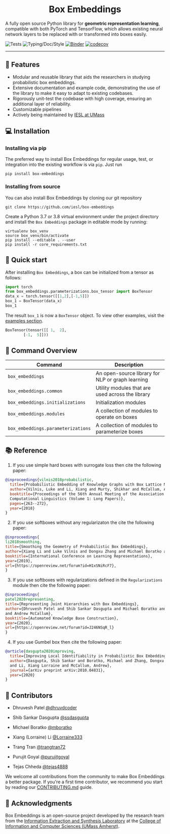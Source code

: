 <h1 align="center">Box Embeddings</h1>

A fully open source Python library for **geometric representation learning**, compatible with both PyTorch and
TensorFlow, which allows existing neural network layers to be replaced  with or transformed into boxes easily.

![Tests](https://github.com/iesl/box-embeddings/workflows/Tests/badge.svg)
![Typing/Doc/Style](https://github.com/iesl/box-embeddings/workflows/Typing/Doc/Style/badge.svg)
[![Binder](https://mybinder.org/badge_logo.svg)](https://mybinder.org/v2/gh/iesl/box-embeddings/dev/main)
[![codecov](https://codecov.io/gh/iesl/box-embeddings/branch/main/graph/badge.svg?token=XPNQI0QXFZ)](https://codecov.io/gh/iesl/box-embeddings)

<hr/>

## 🌟 Features
- Modular and reusable library that aids the researchers in studying probabilistic box embeddings.
- Extensive documentation and example code, demonstrating the use of the library to make it easy to
  adapt to existing codebases.
- Rigorously unit-test the codebase with high coverage, ensuring an additional layer of reliability.
- Customizable pipelines
- Actively being maintained by [IESL at UMass](http://www.iesl.cs.umass.edu/)

## 💻 Installation

### Installing via pip

The preferred way to install Box Embeddings for regular usage, test, or integration into the existing workflow
is via `pip`. Just run

```shell
pip install box-embeddings
```


### Installing from source

You can also install Box Embeddings by cloning our git repository

```shell
git clone https://github.com/iesl/box-embeddings
```

Create a Python 3.7 or 3.8 virtual environment under the project directory and install the `Box Embeddings`
package in editable mode by running:

```shell
virtualenv box_venv
source box_venv/bin/activate
pip install --editable . --user
pip install -r core_requirements.txt
```
## 👟 Quick start
After installing `Box Embeddings`, a box can be initialized from a tensor as follows:

```python
import torch
from box_embeddings.parameterizations.box_tensor import BoxTensor
data_x = torch.tensor([[1,2],[-1,5]])
box_1 = BoxTensor(data_x)
box_1
```

The result `box_1` is now a `BoxTensor` object. To view other examples, visit the
[examples section](https://github.com/iesl/box-embeddings/tree/main/usage_doc).

```python
BoxTensor(tensor([[ 1,  2],
        [-1,  5]]))
```


## 📖 Command Overview
| Command | Description |
| --- | --- |
| `box_embeddings` | An open-source library for NLP or graph learning |
| `box_embeddings.common` | Utility modules that are used across the library |
| `box_embeddings.initializations` | Initialization modules |
| `box_embeddings.modules` | A collection of modules to operate on boxes|
| `box_embeddings.parameterizations` | A collection of modules to parameterize boxes|


## 📚 Reference

1. If you use simple hard boxes with surrogate loss then cite the following paper:

```bibtex
@inproceedings{vilnis2018probabilistic,
  title={Probabilistic Embedding of Knowledge Graphs with Box Lattice Measures},
  author={Vilnis, Luke and Li, Xiang and Murty, Shikhar and McCallum, Andrew},
  booktitle={Proceedings of the 56th Annual Meeting of the Association for
  Computational Linguistics (Volume 1: Long Papers)},
  pages={263--272},
  year={2018}
}
```

2. If you use softboxes without any regularizaton the cite the following paper:

```bibtex
@inproceedings{
li2018smoothing,
title={Smoothing the Geometry of Probabilistic Box Embeddings},
author={Xiang Li and Luke Vilnis and Dongxu Zhang and Michael Boratko and Andrew McCallum},
booktitle={International Conference on Learning Representations},
year={2019},
url={https://openreview.net/forum?id=H1xSNiRcF7},
}
```

3. If you use softboxes with regularizations defined in the `Regularizations` module then cite the following paper:

```bibtex
@inproceedings{
patel2020representing,
title={Representing Joint Hierarchies with Box Embeddings},
author={Dhruvesh Patel and Shib Sankar Dasgupta and Michael Boratko and Xiang Li and Luke Vilnis
and Andrew McCallum},
booktitle={Automated Knowledge Base Construction},
year={2020},
url={https://openreview.net/forum?id=J246NSqR_l}
}
```
4. If you use Gumbel box then cite the following paper:

```bibtex
@article{dasgupta2020improving,
  title={Improving Local Identifiability in Probabilistic Box Embeddings},
  author={Dasgupta, Shib Sankar and Boratko, Michael and Zhang, Dongxu and Vilnis, Luke
  and Li, Xiang Lorraine and McCallum, Andrew},
  journal={arXiv preprint arXiv:2010.04831},
  year={2020}
}
```

## 💪 Contributors

* Dhruvesh Patel [@dhruvdcoder](https://github.com/dhruvdcoder)

* Shib Sankar Dasgupta [@ssdasgupta](https://github.com/ssdasgupta)

* Michael Boratko [@mboratko](https://github.com/mboratko)

* Xiang (Lorraine) Li [@Lorraine333](https://github.com/Lorraine333)

* Trang Tran [@trangtran72](https://github.com/trangtran72)

* Purujit Goyal [@purujitgoyal](https://github.com/purujitgoyal)

* Tejas Chheda [@tejas4888](https://github.com/tejas4888)

We welcome all contributions from the community to make Box Embeddings a better package.
If you're a first time contributor, we recommend you start by reading our
[CONTRIBUTING.md](https://github.com/iesl/box-embeddings/blob/main/.github/CONTRIBUTING.md) guide.

## 🤗 Acknowledgments
Box Embeddings is an open-source project developed by the research team from the
[Information Extraction and Synthesis Laboratory](http://www.iesl.cs.umass.edu/) at the
[College of Information and Computer Sciences (UMass Amherst)](https://www.cics.umass.edu/).
